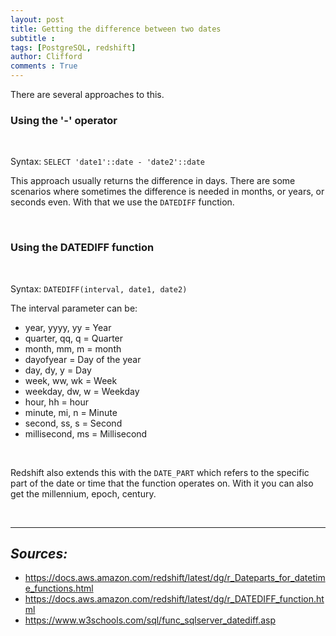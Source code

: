 ```yaml
---
layout: post
title: Getting the difference between two dates
subtitle :  
tags: [PostgreSQL, redshift]
author: Clifford
comments : True
---
```


There are several approaches to this.  

### Using the '-' operator  
<br>

Syntax: `SELECT 'date1'::date - 'date2'::date`  

This approach usually returns the difference in days. There are some scenarios where sometimes the difference is needed in months, or years, or seconds even. With that we use the `DATEDIFF` function.   

<br>

### Using the DATEDIFF function   
<br>  

Syntax: `DATEDIFF(interval, date1, date2)`  

The interval parameter can be:
- year, yyyy, yy = Year
- quarter, qq, q = Quarter
- month, mm, m = month
- dayofyear = Day of the year
- day, dy, y = Day
- week, ww, wk = Week
- weekday, dw, w = Weekday
- hour, hh = hour
- minute, mi, n = Minute
- second, ss, s = Second
- millisecond, ms = Millisecond  

<br>

Redshift also extends this with the `DATE_PART` which refers to the specific part of the date or time that the function operates on. With it you can also get the millennium, epoch, century.  

<br>

<hr>

## _Sources:_  
- <https://docs.aws.amazon.com/redshift/latest/dg/r_Dateparts_for_datetime_functions.html>
- <https://docs.aws.amazon.com/redshift/latest/dg/r_DATEDIFF_function.html>
- <https://www.w3schools.com/sql/func_sqlserver_datediff.asp>